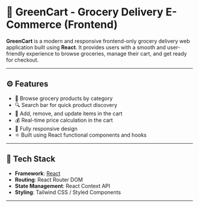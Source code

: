 # 🛒 GreenCart - Grocery Delivery E-Commerce (Frontend)

**GreenCart** is a modern and responsive frontend-only grocery delivery web application built using **React**. It provides users with a smooth and user-friendly experience to browse groceries, manage their cart, and get ready for checkout.

---

## ⚙️ Features

- 🥦 Browse grocery products by category
- 🔍 Search bar for quick product discovery
- 🛒 Add, remove, and update items in the cart
- 💰 Real-time price calculation in the cart
- 📱 Fully responsive design
- ⚛️ Built using React functional components and hooks

---

## 🧱 Tech Stack

- **Framework**: [React](https://reactjs.org/)
- **Routing**: React Router DOM
- **State Management**: React Context API
- **Styling**: Tailwind CSS / Styled Components

---
